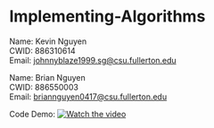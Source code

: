 # Implementing-Algorithms
Name:   Kevin Nguyen  
CWID:     886310614  
Email:  johnnyblaze1999.sg@csu.fullerton.edu

Name:	Brian Nguyen  
CWID:	886550003  
Email:	briannguyen0417@csu.fullerton.edu

Code Demo:
[![Watch the video](cdn-cf-east.streamable.com/image/pur2f4.jpg?Expires=1665636780&Signature=OdX67mGVQKPG1KWPaP-0ohLTncxWCARb8q1AFtCFcVeTHQOyEq1AeJpywt7SwHXJjkSuzyswv50D2Lybim1Qt0as2a51xN2fFGt0bet9rrgGaYzghbHkBKyFyQP9Rkb-ZSYMLB8LpgzGWRorwQmSreVKARr96DFg23EmkG9P3O3yl48b8vPRWvxKtK52biKF1apvXuTz~DxtJikSE6YjWeYR1xJ27ZVdtyTpGIt3hgKtSDQIOGoUfwyb3hQEc9yyArt5edU3g2f-poFd6dakiIISIQrGFB1tBecjhrEW6PLJB5hHDl36OSCdboT~iZzSV8NypGwDF4BNix~6OCKskA__&Key-Pair-Id=APKAIEYUVEN4EVB2OKEQ)](https://streamable.com/pur2f4)
